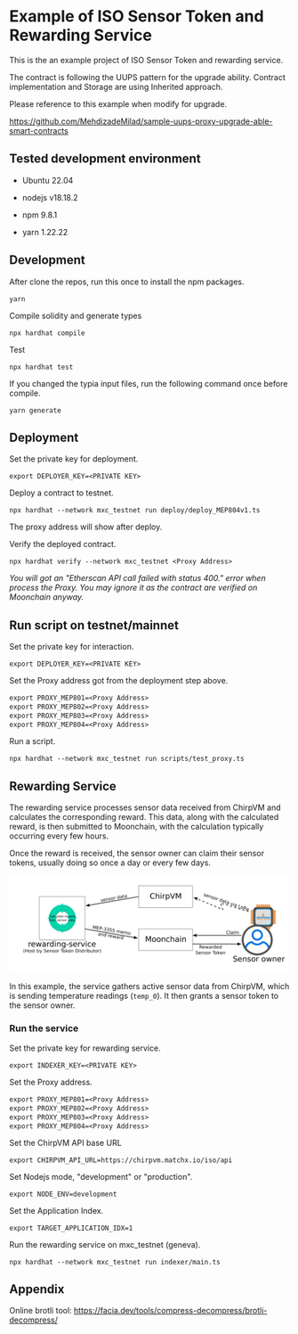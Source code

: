 # Example of ISO Sensor Token and Rewarding Service

This is the an example project of ISO Sensor Token and rewarding service.

The contract is following the UUPS pattern for the upgrade ability. Contract implementation and Storage are using Inherited approach.

Please reference to this example when modify for upgrade.

https://github.com/MehdizadeMilad/sample-uups-proxy-upgrade-able-smart-contracts



## Tested development environment

- Ubuntu 22.04

- nodejs v18.18.2

- npm 9.8.1

- yarn 1.22.22



## Development

After clone the repos, run this once to install the npm packages.

```
yarn
```



Compile solidity and generate types

```
npx hardhat compile
```



Test

```
npx hardhat test
```



If you changed the typia input files, run the following command once before compile.

```
yarn generate
```



## Deployment

Set the private key for deployment.

```
export DEPLOYER_KEY=<PRIVATE KEY>
```



Deploy a contract to testnet.

```
npx hardhat --network mxc_testnet run deploy/deploy_MEP804v1.ts
```

The proxy address will show after deploy.



Verify the deployed contract.

```
npx hardhat verify --network mxc_testnet <Proxy Address>
```

*You will got an "Etherscan API call failed with status 400." error when process the Proxy. You may ignore it as the contract are verified on Moonchain anyway.*



## Run script on testnet/mainnet

Set the private key for interaction.

```
export DEPLOYER_KEY=<PRIVATE KEY>
```



Set the Proxy address got from the deployment step above.

```
export PROXY_MEP801=<Proxy Address>
export PROXY_MEP802=<Proxy Address>
export PROXY_MEP803=<Proxy Address>
export PROXY_MEP804=<Proxy Address>
```



Run a script.

```
npx hardhat --network mxc_testnet run scripts/test_proxy.ts
```



## Rewarding Service

The rewarding service processes sensor data received from ChirpVM and calculates the corresponding reward. This data, along with the calculated reward, is then submitted to Moonchain, with the calculation typically occurring every few hours.

Once the reward is received, the sensor owner can claim their sensor tokens, usually doing so once a day or every few days.

![BlockDiagram](doc/BlockDiagram.png)

In this example, the service gathers active sensor data from ChirpVM, which is sending temperature readings (`temp_0`). It then grants a sensor token to the sensor owner.



### Run the service

Set the private key for rewarding service.

```
export INDEXER_KEY=<PRIVATE KEY>
```



Set the Proxy address.

```
export PROXY_MEP801=<Proxy Address>
export PROXY_MEP802=<Proxy Address>
export PROXY_MEP803=<Proxy Address>
export PROXY_MEP804=<Proxy Address>
```



Set the ChirpVM API base URL

```
export CHIRPVM_API_URL=https://chirpvm.matchx.io/iso/api
```



Set Nodejs mode, "development" or "production".

```
export NODE_ENV=development
```



Set the Application Index.

```
export TARGET_APPLICATION_IDX=1
```



Run the rewarding service on mxc_testnet (geneva).

```
npx hardhat --network mxc_testnet run indexer/main.ts
```



## Appendix

Online brotli tool: https://facia.dev/tools/compress-decompress/brotli-decompress/

